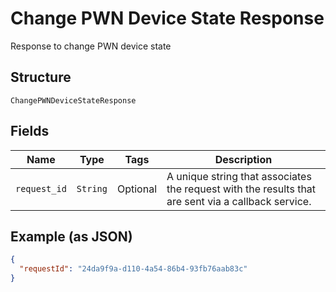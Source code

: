 
# Change PWN Device State Response

Response to change PWN device state

## Structure

`ChangePWNDeviceStateResponse`

## Fields

| Name | Type | Tags | Description |
|  --- | --- | --- | --- |
| `request_id` | `String` | Optional | A unique string that associates the request with the results that are sent via a callback service. |

## Example (as JSON)

```json
{
  "requestId": "24da9f9a-d110-4a54-86b4-93fb76aab83c"
}
```

